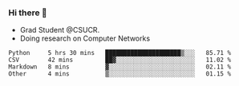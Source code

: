 ### Hi there 👋
- Grad Student @CSUCR. 
- Doing research on Computer Networks
<!--START_SECTION:waka-->

```text
Python     5 hrs 30 mins   █████████████████████▒░░░   85.71 %
CSV        42 mins         ██▓░░░░░░░░░░░░░░░░░░░░░░   11.02 %
Markdown   8 mins          ▓░░░░░░░░░░░░░░░░░░░░░░░░   02.11 %
Other      4 mins          ▒░░░░░░░░░░░░░░░░░░░░░░░░   01.15 %
```

<!--END_SECTION:waka-->
<!--
**jluo117/jluo117** is a ✨ _special_ ✨ repository because its `README.md` (this file) appears on your GitHub profile.

Here are some ideas to get you started:

- 🔭 I’m currently working on ...
- 🌱 I’m currently learning ...
- 👯 I’m looking to collaborate on ...
- 🤔 I’m looking for help with ...
- 💬 Ask me about ...
- 📫 How to reach me: ...
- 😄 Pronouns: ...
- ⚡ Fun fact: ...
-->
